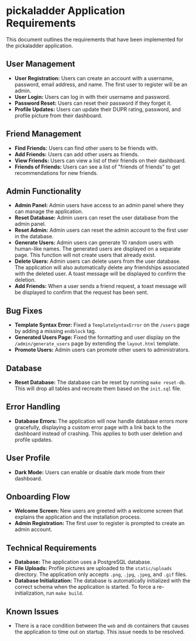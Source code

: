 # pickaladder Application Requirements

This document outlines the requirements that have been implemented for the pickaladder application.

## User Management

*   **User Registration:** Users can create an account with a username, password, email address, and name. The first user to register will be an admin.
*   **User Login:** Users can log in with their username and password.
*   **Password Reset:** Users can reset their password if they forget it.
*   **Profile Updates:** Users can update their DUPR rating, password, and profile picture from their dashboard.

## Friend Management

*   **Find Friends:** Users can find other users to be friends with.
*   **Add Friends:** Users can add other users as friends.
*   **View Friends:** Users can view a list of their friends on their dashboard.
*   **Friends of Friends:** Users can see a list of "friends of friends" to get recommendations for new friends.

## Admin Functionality

*   **Admin Panel:** Admin users have access to an admin panel where they can manage the application.
*   **Reset Database:** Admin users can reset the user database from the admin panel.
*   **Reset Admin:** Admin users can reset the admin account to the first user in the database.
*   **Generate Users:** Admin users can generate 10 random users with human-like names. The generated users are displayed on a separate page. This function will not create users that already exist.
*   **Delete Users:** Admin users can delete users from the user database. The application will also automatically delete any friendships associated with the deleted user. A toast message will be displayed to confirm the deletion.
*   **Add Friends:** When a user sends a friend request, a toast message will be displayed to confirm that the request has been sent.

## Bug Fixes

*   **Template Syntax Error:** Fixed a `TemplateSyntaxError` on the `/users` page by adding a missing `endblock` tag.
*   **Generated Users Page:** Fixed the formatting and user display on the `/admin/generate_users` page by extending the `layout.html` template.
*   **Promote Users:** Admin users can promote other users to administrators.

## Database

*   **Reset Database:** The database can be reset by running `make reset-db`. This will drop all tables and recreate them based on the `init.sql` file.

## Error Handling

*   **Database Errors:** The application will now handle database errors more gracefully, displaying a custom error page with a link back to the dashboard instead of crashing. This applies to both user deletion and profile updates.

## User Profile

*   **Dark Mode:** Users can enable or disable dark mode from their dashboard.

## Onboarding Flow

*   **Welcome Screen:** New users are greeted with a welcome screen that explains the application and the installation process.
*   **Admin Registration:** The first user to register is prompted to create an admin account.

## Technical Requirements

*   **Database:** The application uses a PostgreSQL database.
*   **File Uploads:** Profile pictures are uploaded to the `static/uploads` directory. The application only accepts `.png`, `.jpg`, `.jpeg`, and `.gif` files.
*   **Database Initialization:** The database is automatically initialized with the correct schema when the application is started. To force a re-initialization, run `make build`.

## Known Issues

*   There is a race condition between the `web` and `db` containers that causes the application to time out on startup. This issue needs to be resolved.
